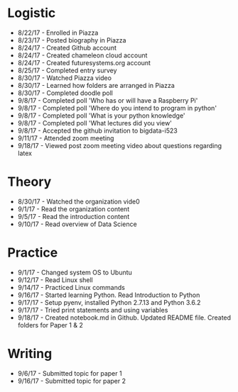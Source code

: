 # Logistic

* 8/22/17 - Enrolled in Piazza
* 8/23/17 - Posted biography in Piazza
* 8/24/17 - Created Github account
* 8/24/17 - Created chameleon cloud account
* 8/24/17 - Created futuresystems.org account
* 8/25/17 - Completed entry survey
* 8/30/17 - Watched Piazza video
* 8/30/17 - Learned how folders are arranged in Piazza
* 8/30/17 - Completed doodle poll
* 9/8/17 - Completed poll 'Who has or will have a Raspberry Pi'
* 9/8/17 - Completed poll 'Where do you intend to program in python'
* 9/8/17 - Completed poll 'What is your python knowledge'
* 9/8/17 - Completed poll 'What lectures did you view'
* 9/8/17 - Accepted the github invitation to bigdata-i523
* 9/11/17 - Attended zoom meeting
* 9/18/17 - Viewed post zoom meeting video about questions regarding latex

# Theory

* 8/30/17 - Watched the organization vide0 
* 9/1/17 - Read the organization content
* 9/5/17 - Read the introduction content
* 9/10/17 - Read overview of Data Science

# Practice

* 9/1/17 - Changed system OS to Ubuntu
* 9/12/17 - Read Linux shell
* 9/14/17 - Practiced Linux commands 
* 9/16/17 - Started learning Python. Read Introduction to Python
* 9/17/17 - Setup pyenv, installed Python 2.7.13 and Python 3.6.2
* 9/17/17 - Tried print statements and using variables
* 9/18/17 - Created notebook.md in Github. Updated README file. Created folders for Paper 1 & 2

# Writing

* 9/6/17 - Submitted topic for paper 1
* 9/16/17 - Submitted topic for paper 2

